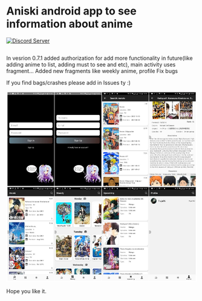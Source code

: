 # Aniski android app to see information about anime

[![Discord Server](https://img.shields.io/discord/460491088004907029.svg?style=flat&logo=discord)](https://discord.gg/bsfEDX)

##

In vesrion 0.7.1 added authorization for add more functionality in future(like adding anime to list, adding must to see and etc), main activity uses fragment...
Added new fragments like weekly anime, profile
Fix bugs


If you find bags/crashes please add in Issues ty :)

![alt text](https://github.com/freja96/aniski_apk/blob/master/UI/full.jpg)

Hope you like it.
